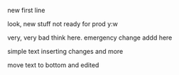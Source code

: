 new first line

look, new stuff not ready for prod y:w

very, very bad think here.
emergency change addd here

simple text
inserting changes
and more


move text to bottom and edited
